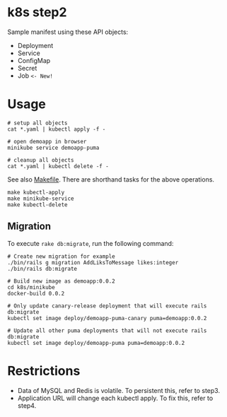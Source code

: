 k8s step2
=========

Sample manifest using these API objects:

* Deployment
* Service
* ConfigMap
* Secret
* Job `<- New!`

# Usage

```
# setup all objects
cat *.yaml | kubectl apply -f -

# open demoapp in browser
minikube service demoapp-puma

# cleanup all objects
cat *.yaml | kubectl delete -f -
```

See also [Makefile](Makefile). There are shorthand tasks for the above operations.

```
make kubectl-apply
make minikube-service
make kubectl-delete
```

## Migration

To execute `rake db:migrate`, run the following command:

```
# Create new migration for example
./bin/rails g migration AddLiksToMessage likes:integer
./bin/rails db:migrate

# Build new image as demoapp:0.0.2
cd k8s/minikube
docker-build 0.0.2

# Only update canary-release deployment that will execute rails db:migrate
kubectl set image deploy/demoapp-puma-canary puma=demoapp:0.0.2

# Update all other puma deployments that will not execute rails db:migrate
kubectl set image deploy/demoapp-puma puma=demoapp:0.0.2
```

# Restrictions

* Data of MySQL and Redis is volatile. To persistent this, refer to step3.
* Application URL will change each kubectl apply. To fix this, refer to step4.
